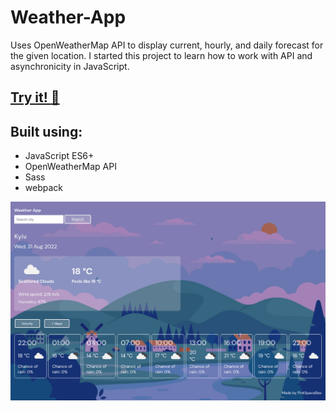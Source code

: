# Weather-App

Uses OpenWeatherMap API to display current, hourly, and daily forecast for the given location. 
I started this project to learn how to work with API and asynchronicity in JavaScript. 

## [Try it! :full_moon_with_face:](https://pinkspacebee.github.io/Weather-App/)

## Built using: 

- JavaScript ES6+
- OpenWeatherMap API
- Sass
- webpack

![My Image](dist/images/weather-app-preview.png)
